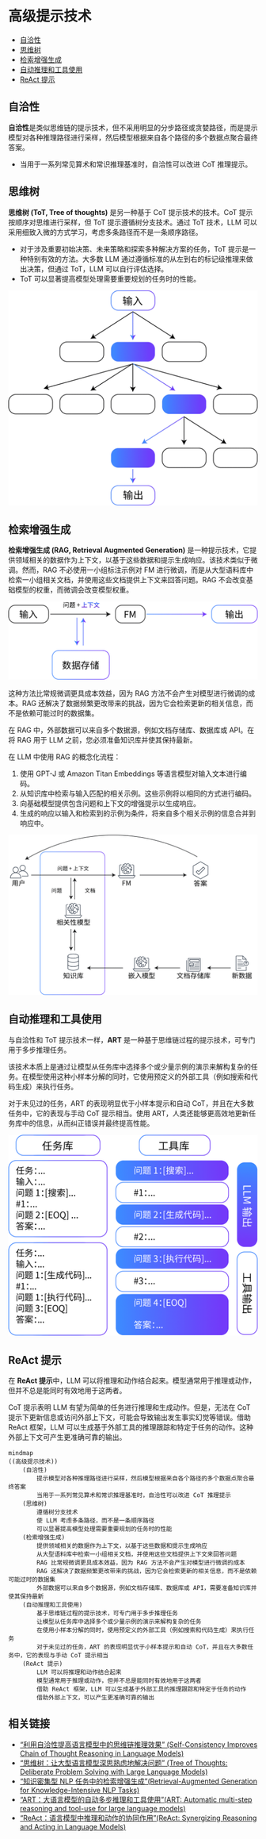 # 高级提示技术

* [自洽性](#自洽性)
* [思维树](#思维树)
* [检索增强生成](#检索增强生成)
* [自动推理和工具使用](#自动推理和工具使用)
* [ReAct 提示](#react-提示)

## 自洽性

**自洽性**是类似思维链的提示技术，但不采用明显的分步路径或贪婪路径，而是提示模型对各种推理路径进行采样，然后模型根据来自各个路径的多个数据点聚合最终答案。

* 当用于一系列常见算术和常识推理基准时，自洽性可以改进 CoT 推理提示。

## 思维树

**思维树 (ToT, Tree of thoughts)** 是另一种基于 CoT 提示技术的技术。CoT 提示按顺序对思维进行采样，但 ToT 提示遵循树分支技术。通过 ToT 技术，LLM 可以采用细致入微的方式学习，考虑多条路径而不是一条顺序路径。

* 对于涉及重要初始决策、未来策略和探索多种解决方案的任务，ToT 提示是一种特别有效的方法。大多数 LLM 通过遵循标准的从左到右的标记级推理来做出决策，但通过 ToT，LLM 可以自行评估选择。
* ToT 可以显著提高模型处理需要重要规划的任务时的性能。

![思维树](./思维树.png)

## 检索增强生成

**检索增强生成 (RAG, Retrieval Augmented Generation)** 是一种提示技术，它提供领域相关的数据作为上下文，以基于这些数据和提示生成响应。该技术类似于微调。然而，RAG 不必使用一小组标注示例对 FM 进行微调，而是从大型语料库中检索一小组相关文档，并使用这些文档提供上下文来回答问题。RAG 不会改变基础模型的权重，而微调会改变模型权重。

![检索增强生成](./检索增强生成.png)

这种方法比常规微调更具成本效益，因为 RAG 方法不会产生对模型进行微调的成本。RAG 还解决了数据频繁更改带来的挑战，因为它会检索更新的相关信息，而不是依赖可能过时的数据集。

在 RAG 中，外部数据可以来自多个数据源，例如文档存储库、数据库或 API。在将 RAG 用于 LLM 之前，您必须准备知识库并使其保持最新。

在 LLM 中使用 RAG 的概念化流程：

1. 使用 GPT-J 或 Amazon Titan Embeddings 等语言模型对输入文本进行编码。
2. 从知识库中检索与输入匹配的相关示例。这些示例将以相同的方式进行编码。
3. 向基础模型提供包含问题和上下文的增强提示以生成响应。
4. 生成的响应以输入和检索到的示例为条件，将来自多个相关示例的信息合并到响应中。

![在 LLM 中使用 RAG 的概念化流程](./在LLM中使用RAG的概念化流程.png)

## 自动推理和工具使用

与自洽性和 ToT 提示技术一样，**ART** 是一种基于思维链过程的提示技术，可专门用于多步推理任务。

该技术本质上是通过让模型从任务库中选择多个或少量示例的演示来解构复杂的任务。在模型使用这种小样本分解的同时，它使用预定义的外部工具（例如搜索和代码生成）来执行任务。

对于未见过的任务，ART 的表现明显优于小样本提示和自动 CoT，并且在大多数任务中，它的表现与手动 CoT 提示相当。使用 ART，人类还能够更高效地更新任务库中的信息，从而纠正错误并最终提高性能。

![自动推理和工具使用](./自动推理和工具使用.png)

## ReAct 提示

在 **ReAct 提示**中，LLM 可以将推理和动作结合起来。模型通常用于推理或动作，但并不总是能同时有效地用于这两者。

CoT 提示表明 LLM 有望为简单的任务进行推理和生成动作。但是，无法在 CoT 提示下更新信息或访问外部上下文，可能会导致输出发生事实幻觉等错误。借助 ReAct 框架，LLM 可以生成基于外部工具的推理跟踪和特定于任务的动作。这种外部上下文可产生更准确可靠的输出。

```mermaid
mindmap
((高级提示技术))
    (自洽性)
        提示模型对各种推理路径进行采样，然后模型根据来自各个路径的多个数据点聚合最终答案
        当用于一系列常见算术和常识推理基准时，自洽性可以改进 CoT 推理提示
    (思维树)
        遵循树分支技术
        使 LLM 考虑多条路径，而不是一条顺序路径
        可以显著提高模型处理需要重要规划的任务时的性能
    (检索增强生成)
        提供领域相关的数据作为上下文，以基于这些数据和提示生成响应
        从大型语料库中检索一小组相关文档，并使用这些文档提供上下文来回答问题
        RAG 比常规微调更具成本效益，因为 RAG 方法不会产生对模型进行微调的成本
        RAG 还解决了数据频繁更改带来的挑战，因为它会检索更新的相关信息，而不是依赖可能过时的数据集
        外部数据可以来自多个数据源，例如文档存储库、数据库或 API，需要准备知识库并使其保持最新
    (自动推理和工具使用)
        基于思维链过程的提示技术，可专门用于多步推理任务
        让模型从任务库中选择多个或少量示例的演示来解构复杂的任务
        在使用小样本分解的同时，使用预定义的外部工具（例如搜索和代码生成）来执行任务
        对于未见过的任务，ART 的表现明显优于小样本提示和自动 CoT，并且在大多数任务中，它的表现与手动 CoT 提示相当
    (ReAct 提示)
        LLM 可以将推理和动作结合起来
        模型通常用于推理或动作，但并不总是能同时有效地用于这两者
        借助 ReAct 框架，LLM 可以生成基于外部工具的推理跟踪和特定于任务的动作
        借助外部上下文，可以产生更准确可靠的输出
```

## 相关链接

* [“利用自洽性提高语言模型中的思维链推理效果” (Self-Consistency Improves Chain of Thought Reasoning in Language Models)](https://arxiv.org/abs/2203.11171)
* [“思维树：让大型语言模型深思熟虑地解决问题” (Tree of Thoughts: Deliberate Problem Solving with Large Language Models)](https://arxiv.org/abs/2305.10601)
* [“知识密集型 NLP 任务中的检索增强生成”(Retrieval-Augmented Generation for Knowledge-Intensive NLP Tasks)](https://arxiv.org/abs/2005.11401)
* [“ART：大语言模型的自动多步推理和工具使用”(ART: Automatic multi-step reasoning and tool-use for large language models)](https://arxiv.org/abs/2303.09014)
* [“ReAct：语言模型中推理和动作的协同作用”(ReAct: Synergizing Reasoning and Acting in Language Models)](https://arxiv.org/abs/2210.03629)